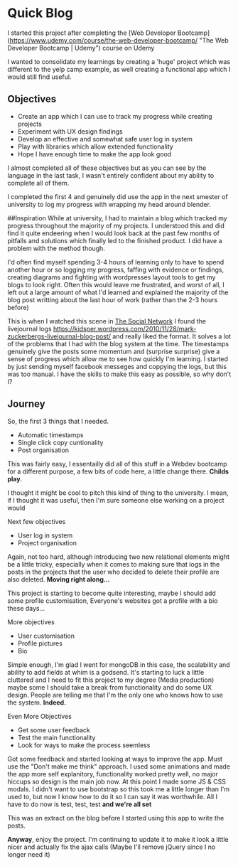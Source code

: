 # Quick Blog
I started this project after completing the [Web Developer Bootcamp] (https://www.udemy.com/course/the-web-developer-bootcamp/ "The Web Developer Bootcamp | Udemy") course on Udemy

I wanted to consolidate my learnings by creating a 'huge' project which was different to the yelp camp example, as well creating a functional app which I would still find useful.

## Objectives
* Create an app which I can use to track my progress while creating projects
* Experiment with UX design findings
* Develop an effective and somewhat safe user log in system
* Play with libraries which allow extended functionality
* Hope I have enough time to make the app look good

I almost completed all of these objectives but as you can see by the language in the last task,
I wasn't entirely confident about my ability to complete all of them.

I completed the first 4 and genuinely did use the app in the next smester of university to log my progress
with wrapping my head around blender.

##Inspiration
While at university, I had to maintain a blog which tracked my progress throughout the majority of my projects.
I understood this and did find it quite endeering when I would look back at the past few months of pitfalls and solutions
which finally led to the finished product.
I did have a problem with the method though.

I'd often find myself spending 3-4 hours of learning only to have to spend another hour or so logging my progress,
faffing with evidence or findings, creating diagrams and fighting with wordpresses layout tools to get my blogs to
look right. Often this would leave me frustrated, and worst of all, I left out a large amount of what I'd learned
and explained the majority of the blog post writting about the last hour of work (rather than the 2-3 hours before)

This is when I watched this scene in [The Social Network]("https://www.youtube.com/watch?v=BPazh2kDdvA")
I found the livejournal logs <https://kidsper.wordpress.com/2010/11/28/mark-zuckerbergs-livejournal-blog-post/> and really liked the format. It solves a lot of the problems that I had with the
blog system at the time. The timestamps genuinely give the posts some momentum and (surprise surprise) give a
sense of progress which allow me to see how quickly I'm learning.
I started by just sending myself facebook messeges and coppying the logs, but this was too manual. I have the skills
to make this easy as possible, so why don't I?

## Journey

So, the first 3 things that I needed.
* Automatic timestamps
* Single click copy cuntionality
* Post organisation

This was fairly easy, I essentailly did all of this stuff in a Webdev bootcamp for a different purpose,
a few bits of code here, a little change there. **Childs play**.


I thought it might be cool to pitch this kind of thing to the university. I mean, if I thought it was 
useful, then I'm sure someone else working on a project would

Next few objectives
* User log in system
* Project organisation

Again, not too hard, although introducing two new relational elements might be a little tricky, especially
when it comes to making sure that logs in the posts in the projects that the user who decided to delete their profile
are also deleted. **Moving right along...**


This project is starting to become quite interesting, maybe I should add some profile customisation, Everyone's websites
got a profile with a bio these days...

More objectives
* User customisation
* Profile pictures
* Bio

Simple enough, I'm glad I went for mongoDB in this case, the scalability and ability to add fields at whim is a godsend.
It's starting to luck a little cluttered and I need to fit this project to my degree (Media production) maybe some I should
take a break from functionality and do some UX design. People are telling me that I'm the only one who knows how to use
the system. **Indeed.**

Even More Objectives
* Get some user feedback
* Test the main functionality
* Look for ways to make the process seemless

Got some feedback and started looking at ways to improve the app. Must use the "Don't make me think" approach.
I used some animations and made the app more self explanitory, functionality worked pretty well, no major hiccups
so design is the main job now. At this point I made some JS & CSS modals. I didn't want to use bootstrap so this
took me a little longer than I'm used to, but now I know how to do it so I can say it was worthwhile. All I have
to do now is test, test, test **and we're all set**

This was an extract on the blog before I started using this app to write the posts.

**Anyway**, enjoy the project. I'm continuing to update it to make it look a little nicer and actually fix the ajax calls
(Maybe I'll remove jQuery since I no longer need it)
